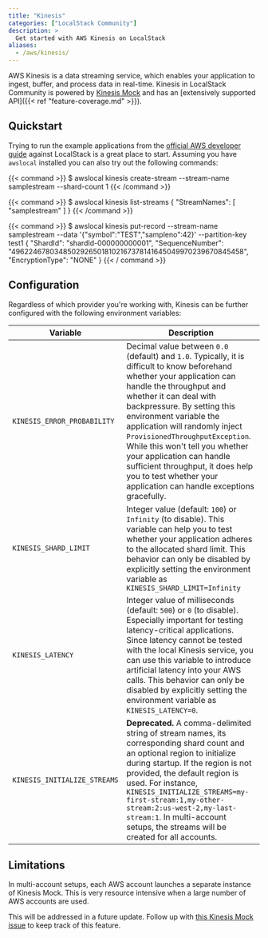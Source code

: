 ```yaml
---
title: "Kinesis"
categories: ["LocalStack Community"]
description: >
  Get started with AWS Kinesis on LocalStack
aliases:
  - /aws/kinesis/
---
```


AWS Kinesis is a data streaming service, which enables your application to ingest, buffer, and process data in real-time. 
Kinesis in LocalStack Community is powered by [Kinesis Mock](https://github.com/etspaceman/kinesis-mock) and has an [extensively supported API]({{< ref "feature-coverage.md" >}}).

## Quickstart

Trying to run the example applications from the [official AWS developer guide](https://docs.aws.amazon.com/streams/latest/dev/examples.html) against LocalStack is a great place to start.
Assuming you have `awslocal` installed you can also try out the following commands:

{{< command >}}
$ awslocal kinesis create-stream --stream-name samplestream --shard-count  1
{{< /command >}}

{{< command >}}
$ awslocal kinesis list-streams 
{
    "StreamNames": [
        "samplestream"
    ]
}
{{< /command >}}

{{< command >}}
$ awslocal kinesis put-record --stream-name samplestream --data '{"symbol":"TEST","sampleno":42}' --partition-key test1 
{
    "ShardId": "shardId-000000000001",
    "SequenceNumber": "49622467803485029265018102167378141645049970239670845458",
    "EncryptionType": "NONE"
}
{{< / command >}}

## Configuration

Regardless of which provider you're working with, Kinesis can be further configured with the following environment variables:

| Variable | Description |
| -------- | ----------- |
| `KINESIS_ERROR_PROBABILITY` | Decimal value between `0.0` (default) and `1.0`. Typically, it is difficult to know beforehand whether your application can handle the throughput and whether it can deal with backpressure. By setting this environment variable the application will randomly inject `ProvisionedThroughputException`. While this won't tell you whether your application can handle sufficient throughput, it does help you to test whether your application can handle exceptions gracefully. |
| `KINESIS_SHARD_LIMIT` | Integer value (default: `100`) or `Infinity` (to disable). This variable can help you to test whether your application adheres to the allocated shard limit. This behavior can only be disabled by explicitly setting the environment variable as `KINESIS_SHARD_LIMIT=Infinity` |
| `KINESIS_LATENCY` | Integer value of milliseconds (default: `500`) or `0` (to disable). Especially important for testing latency-critical applications. Since latency cannot be tested with the local Kinesis service, you can use this variable to introduce artificial latency into your AWS calls. This behavior can only be disabled by explicitly setting the environment variable as `KINESIS_LATENCY=0`. |
| `KINESIS_INITIALIZE_STREAMS` | **Deprecated.** A comma-delimited string of stream names, its corresponding shard count and an optional region to initialize during startup. If the region is not provided, the default region is used. For instance, `KINESIS_INITIALIZE_STREAMS=my-first-stream:1,my-other-stream:2:us-west-2,my-last-stream:1`. In multi-account setups, the streams will be created for all accounts. |

## Limitations

In multi-account setups, each AWS account launches a separate instance of Kinesis Mock.
This is very resource intensive when a large number of AWS accounts are used.

This will be addressed in a future update.
Follow up with [this Kinesis Mock issue](https://github.com/etspaceman/kinesis-mock/issues/377) to keep track of this feature.
